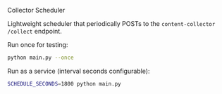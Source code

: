 Collector Scheduler

Lightweight scheduler that periodically POSTs to the `content-collector` `/collect` endpoint.

Run once for testing:

```bash
python main.py --once
```

Run as a service (interval seconds configurable):

```bash
SCHEDULE_SECONDS=1800 python main.py
```
